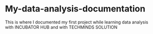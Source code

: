 # My-data-analysis-documentation
This is where I documented my first project while learning data analysis with INCUBATOR HUB  and with TECHMINDS SOLUTION
